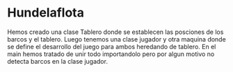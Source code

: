 # Hundelaflota
Hemos creado una clase Tablero donde se establecen las posciones de los barcos y el tablero. Luego tenemos una clase jugador y otra maquina donde se define el desarrollo del juego para ambos heredando de tablero. En el main hemos tratado de unir todo importandolo pero por algun motivo no detecta barcos en la clase jugador.

